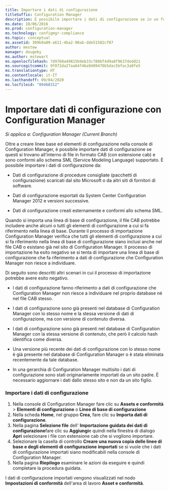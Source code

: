 ```yaml
---
title: Importare i dati di configurazione
titleSuffix: Configuration Manager
description: È possibile importare i dati di configurazione se in un formato di file CAB e conformi allo schema SML (Service Modeling Language) supportato.
ms.date: 10/06/2016
ms.prod: configuration-manager
ms.technology: configmgr-compliance
ms.topic: conceptual
ms.assetid: 309b9a09-a611-4ba2-90ab-dde51582cf87
author: mestew
manager: dougeby
ms.author: mstewart
ms.openlocfilehash: 7d9760a49815b9eb33c7886f4d9a8f9637dedd21
ms.sourcegitcommit: 9f072da27aa64f46a9409470b5dac5bfac3a0fe5
ms.translationtype: HT
ms.contentlocale: it-IT
ms.lasthandoff: 09/04/2020
ms.locfileid: "89468312"
---
```

# <a name="import-configuration-data-with-configuration-manager"></a>Importare dati di configurazione con Configuration Manager

*Si applica a: Configuration Manager (Current Branch)*

Oltre a creare linee base ed elementi di configurazione nella console di Configuration Manager, è possibile importare dati di configurazione se questi si trovano all'interno di file in formato CAB (con estensione cab) e sono conformi allo schema SML (Service Modeling Language) supportato. È possibile importare i dati di configurazione da:  

- Dati di configurazione di procedure consigliate (pacchetti di configurazione) scaricati dal sito Microsoft o da altri siti di fornitori di software.  

- Dati di configurazione esportati da System Center Configuration Manager 2012 e versioni successive.  

- Dati di configurazione creati esternamente e conformi allo schema SML.  

Quando si importa una linea di base di configurazione, il file CAB potrebbe includere anche alcuni o tutti gli elementi di configurazione a cui si fa riferimento nella linea di base. Durante il processo di importazione Configuration Manager verifica che tutti gli elementi di configurazione a cui si fa riferimento nella linea di base di configurazione siano inclusi anche nel file CAB o esistano già nel sito di Configuration Manager. Il processo di importazione ha esito negativo se si tenta di importare una linea di base di configurazione che fa riferimento a dati di configurazione che Configuration Manager non riesce a individuare.  

Di seguito sono descritti altri scenari in cui il processo di importazione potrebbe avere esito negativo.  

-   I dati di configurazione fanno riferimento a dati di configurazione che Configuration Manager non riesce a individuare nel proprio database né nel file CAB stesso.  

-   I dati di configurazione sono già presenti nel database di Configuration Manager con lo stesso nome e la stessa versione di dati di configurazione, ma con versione di contenuto diversa.  

-   I dati di configurazione sono già presenti nel database di Configuration Manager con la stessa versione di contenuto, che però il calcolo hash identifica come diversa.  

-   Una versione più recente dei dati di configurazione con lo stesso nome è già presente nel database di Configuration Manager o è stata eliminata recentemente da tale database.  

-   In una gerarchia di Configuration Manager multisito i dati di configurazione sono stati originariamente importati da un sito padre. È necessario aggiornare i dati dallo stesso sito e non da un sito figlio.  

### <a name="import-configuration-data"></a>Importare i dati di configurazione  

1.  Nella console di Configuration Manager fare clic su **Assets e conformità** > **Elementi di configurazione** o **Linee di base di configurazione**
2.  Nella scheda **Home**, nel gruppo **Crea**, fare clic su **Importa dati di configurazione**.  
3.  Nella pagina **Selezione file** dell' **Importazione guidata dei dati di configurazione**fare clic su **Aggiungi**e quindi nella finestra di dialogo **Apri** selezionare i file con estensione cab che si vogliono importare.  
4.  Selezionare la casella di controllo **Creare una nuova copia delle linee di base e degli elementi di configurazione importati** se si vuole che i dati di configurazione importati siano modificabili nella console di Configuration Manager.  
5.  Nella pagina **Riepilogo** esaminare le azioni da eseguire e quindi completare la procedura guidata.  

I dati di configurazione importati vengono visualizzati nel nodo **Impostazioni di conformità** dell'area di lavoro **Asset e conformità**.  
